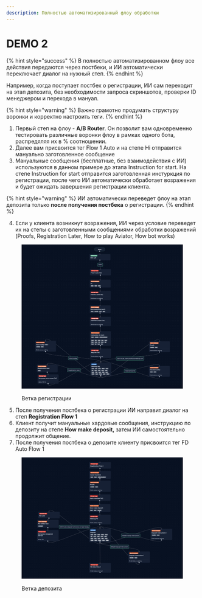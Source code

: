 ```yaml
---
description: Полностью автоматизированный флоу обработки
---
```


# DEMO 2

{% hint style="success" %}
В полностью автоматизированном флоу все действия передаются через постбеки, и ИИ автоматически переключает диалог на нужный степ.&#x20;
{% endhint %}



Например, когда поступает постбек о регистрации, ИИ сам переходит на этап депозита, без необходимости запроса скриншотов, проверки ID менеджером и перехода в мануал.



{% hint style="warning" %}
Важно грамотно продумать структуру воронки и корректно настроить теги.
{% endhint %}

1. Первый степ на флоу - **A/B Router**. Он позволит вам одновременно тестировать различные воронки флоу в рамках одного бота, распредяляя их в % соотношении. &#x20;
2. Далее вам присвоится тег Flow 1 Auto и на степе Hi отправится мануально заготовленное сообщение&#x20;
3. Мануальные сообщения (бесплатные, без взаимодействия с ИИ) используются в данном примере до этапа Instruction for start. На степе Instruction for start отправится заготовленная инстуркция по регистрации, после чего ИИ автоматически обработает возражения и будет ожидать завершения регистрации клиента.

{% hint style="warning" %}
ИИ автоматически переведет флоу на этап депозита только **после получения постбека** о регистрации.
{% endhint %}

4. Если у клиента возникнут возражения, ИИ через условие переведет их на степы с заготовленными сообщениями обработки возражений (Proofs, Registration Later, How to play Aviator, How bot works)

<figure><img src="../../.gitbook/assets/image (284).png" alt=""><figcaption><p>Ветка регистрации</p></figcaption></figure>

5. После получения постбека о регистрации ИИ направит диалог на степ **Registration Flow 1**&#x20;
6. Клиент получит мануальные хардовые сообщения, инструкцию по депозиту на степе **How make deposit,** затем ИИ самостоятельно продолжит общение.&#x20;
7. После получения постбека о депозите клиенту присвоится тег FD Auto Flow 1&#x20;

<figure><img src="../../.gitbook/assets/image (285).png" alt=""><figcaption><p>Ветка депозита</p></figcaption></figure>
